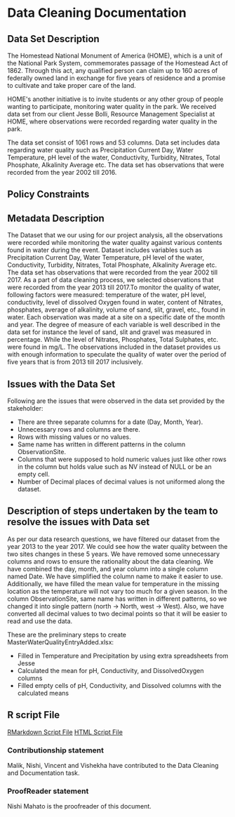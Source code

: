 # Data Cleaning Documentation

## Data Set Description

The Homestead National Monument of America (HOME), which is a unit of the National Park System, commemorates passage of the Homestead Act of 1862. Through this act, any qualified person can claim up to 160 acres of federally owned land in exchange for five years of residence and a promise to cultivate and take proper care of the land.

HOME's another initiative is to invite students or any other group of people wanting to participate, monitoring water quality in the park. We received data set from our client Jesse Bolli, Resource Management Specialist at HOME, where observations were recorded regarding water quality in the park.

The data set consist of 1061 rows and 53 columns. Data set includes data regarding water quality such as Precipitation Current Day, Water Temperature, pH level of the water, Conductivity, Turbidity, Nitrates, Total Phosphate, Alkalinity Average etc. The data set has observations that were recorded from the year 2002 till 2016.

## Policy Constraints 

## Metadata Description
The Dataset that we our using for our project analysis, all the observations were recorded while monitoring the water quality against various contents found in water during the event. Dataset includes variables such as Precipitation Current Day, Water Temperature, pH level of the water, Conductivity, Turbidity, Nitrates, Total Phosphate, Alkalinity Average etc. The data set has observations that were recorded from the year 2002 till 2017.
As a part of data cleaning process, we selected observations that were recorded from the year 2013 till 2017.To monitor the quality of water, following factors were measured:
temperature of the water, pH level, conductivity, level of dissolved Oxygen found in water, content of Nitrates, phosphates, average of alkalinity, volume of sand, slit, gravel, etc., found in water. Each observation was made at a site on a specific date of the month and year. The degree of measure of each variable is well described in the data set for instance the level of sand, slit and gravel was measured in percentage. While the level of Nitrates, Phosphates, Total Sulphates, etc. were found in mg/L.
The observations included in the dataset provides us with enough information to speculate the quality of water over the period of five years that is from 2013 till 2017 inclusively.


## Issues with the Data Set

Following are the issues that were observed in the data set provided by the stakeholder:
* There are three separate columns for a date (Day, Month, Year).
* Unnecessary rows and columns are there.
* Rows with missing values or no values.
* Same name has written in different patterns in the column ObservationSite.
* Columns that were supposed to hold numeric values just like other rows in the column but holds value such as NV instead of   NULL or be an empty cell.
* Number of Decimal places of decimal values is not uniformed along the dataset.

## Description of steps undertaken by the team to resolve the issues with Data set

As per our data research questions, we have filtered our dataset from the year 2013 to the year 2017. We could see how the water quality between the two sites changes in these 5 years. We have removed some unnecessary columns and rows to ensure the rationality about the data cleaning. We have combined the day, month, and year column into a single column named Date. We have simplified the column name to make it easier to use. Additionally, we have filled the mean value for temperature in the missing location as the temperature will not vary too much for a given season. In the column ObservationSite, same name has written in different patterns, so we changed it into single pattern (north -> North, west -> West). Also, we have converted all decimal values to two decimal points so that it will be easier to read and use the data.

These are the preliminary steps to create MasterWaterQualityEntryAdded.xlsx:  
- Filled in Temperature and Precipitation by using extra spreadsheets from Jesse  
- Calculated the mean for pH, Conductivity, and DissolvedOxygen columns  
- Filled empty cells of pH, Conductivity, and Dissolved columns with the calculated means


## R script File
[RMarkdown Script File](https://github.com/datawizard8086/DW8086/blob/master/Data%20Cleaning%20Task/DataWizardDataCleaning.Rmd)
[HTML Script File](https://github.com/datawizard8086/DW8086/blob/master/Data%20Cleaning%20Task/DataWizardDataCleaning.html)

### Contributionship statement
Malik, Nishi, Vincent and Vishekha have contributed to the Data Cleaning and Documentation task.

### ProofReader statement
Nishi Mahato is the proofreader of this document.
